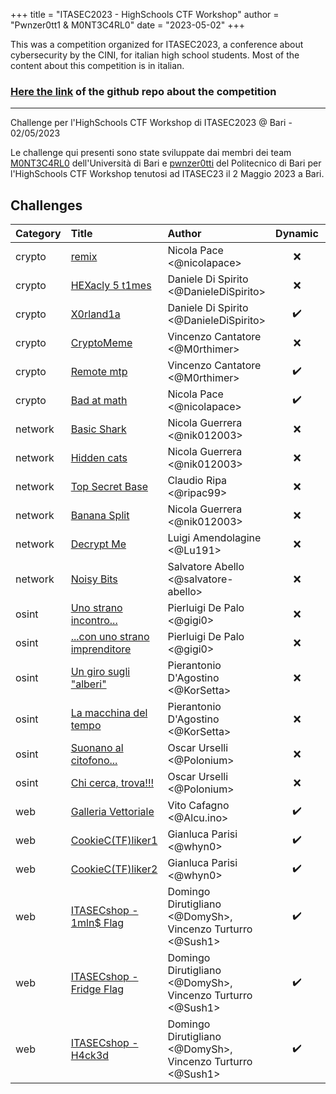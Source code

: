 +++
title = "ITASEC2023 - HighSchools CTF Workshop"
author = "Pwnzer0tt1 & M0NT3C4RL0"
date = "2023-05-02"
+++

This was a competition organized for ITASEC2023, a conference about cybersecurity by the CINI, for italian high school students.
Most of the content about this competition is in italian.

### [Here the link](https://github.com/CyberHighSchools/HighSchools-CTF-Workshop-2023-Bari) of the github repo about the competition

---

Challenge per l'HighSchools CTF Workshop di ITASEC2023 @ Bari - 02/05/2023

Le challenge qui presenti sono state sviluppate dai membri dei team [M0NT3C4RL0](https://www.mntcrl.it/) dell'Università di Bari e [pwnzer0tti](https://pwnzer0tt1.it/) del Politecnico di Bari per l'HighSchools CTF Workshop tenutosi ad ITASEC23 il 2 Maggio 2023 a Bari.

## Challenges

| Category | Title                                                                                                                              | Author                                                     |   Dynamic   | Type |                         Url | Port |
| :------- | :--------------------------------------------------------------------------------------------------------------------------------- | :--------------------------------------------------------- | :---------: | ---: | --------------------------: | :--: |
| crypto   | [remix](https://github.com/CyberHighSchools/HighSchools-CTF-Workshop-2023-Bari/tree/master/crypto/crypto01)                        | Nicola Pace <@nicolapace>                                  |      ❌     |      |                             |      |
| crypto   | [HEXacly 5 t1mes](https://github.com/CyberHighSchools/HighSchools-CTF-Workshop-2023-Bari/tree/master/crypto/crypto02)              | Daniele Di Spirito <@DanieleDiSpirito>                     |      ❌     |      |                             |      |
| crypto   | [X0rland1a](https://github.com/CyberHighSchools/HighSchools-CTF-Workshop-2023-Bari/tree/master/crypto/crypto03)                    | Daniele Di Spirito <@DanieleDiSpirito>                     |      ✔️      | http |  xorlandia.challs.itasec.it | 8080 |
| crypto   | [CryptoMeme](https://github.com/CyberHighSchools/HighSchools-CTF-Workshop-2023-Bari/tree/master/crypto/crypto04)                   | Vincenzo Cantatore <@M0rthimer>                            |      ❌     |      |                             |      |
| crypto   | [Remote mtp](https://github.com/CyberHighSchools/HighSchools-CTF-Workshop-2023-Bari/tree/master/crypto/crypto05)                   | Vincenzo Cantatore <@M0rthimer>                            |      ✔️      | http |  remotemtp.challs.itasec.it | 8081 |
| crypto   | [Bad at math](https://github.com/CyberHighSchools/HighSchools-CTF-Workshop-2023-Bari/tree/master/crypto/crypto06)                  | Nicola Pace <@nicolapace>                                  |      ✔️      | http |   badatmat.challs.itasec.it | 8082 |
| network  | [Basic Shark](https://github.com/CyberHighSchools/HighSchools-CTF-Workshop-2023-Bari/tree/master/network/network01)                | Nicola Guerrera <@nik012003>                               |      ❌     |      |                             |      |
| network  | [Hidden cats](https://github.com/CyberHighSchools/HighSchools-CTF-Workshop-2023-Bari/tree/master/network/network02)                | Nicola Guerrera <@nik012003>                               |      ❌     |      |                             |      |
| network  | [Top Secret Base](https://github.com/CyberHighSchools/HighSchools-CTF-Workshop-2023-Bari/tree/master/network/network03)            | Claudio Ripa <@ripac99>                                    |      ❌     |      |                             |      |
| network  | [Banana Split](https://github.com/CyberHighSchools/HighSchools-CTF-Workshop-2023-Bari/tree/master/network/network04)               | Nicola Guerrera <@nik012003>                               |      ❌     |      |                             |      |
| network  | [Decrypt Me](https://github.com/CyberHighSchools/HighSchools-CTF-Workshop-2023-Bari/tree/master/network/network05)                 | Luigi Amendolagine <@Lu191>                                |      ❌     |      |                             |      |
| network  | [Noisy Bits](https://github.com/CyberHighSchools/HighSchools-CTF-Workshop-2023-Bari/tree/master/network/network06)                 | Salvatore Abello <@salvatore-abello>                       |      ❌     |      |                             |      |
| osint    | [Uno strano incontro...](https://github.com/CyberHighSchools/HighSchools-CTF-Workshop-2023-Bari/tree/master/osint/osint01)         | Pierluigi De Palo <@gigi0>                                 |      ❌     |      |                             |      |
| osint    | [...con uno strano imprenditore](https://github.com/CyberHighSchools/HighSchools-CTF-Workshop-2023-Bari/tree/master/osint/osint02) | Pierluigi De Palo <@gigi0>                                 |      ❌     |      |                             |      |
| osint    | [Un giro sugli "alberi"](https://github.com/CyberHighSchools/HighSchools-CTF-Workshop-2023-Bari/tree/master/osint/osint03)         | Pierantonio D'Agostino <@KorSetta>                         |      ❌     |      |                             |      |
| osint    | [La macchina del tempo](https://github.com/CyberHighSchools/HighSchools-CTF-Workshop-2023-Bari/tree/master/osint/osint04)          | Pierantonio D'Agostino <@KorSetta>                         |      ❌     |      |                             |      |
| osint    | [Suonano al citofono...](https://github.com/CyberHighSchools/HighSchools-CTF-Workshop-2023-Bari/tree/master/osint/osint05)         | Oscar Urselli <@Polonium>                                  |      ❌     |      |                             |      |
| osint    | [Chi cerca, trova!!!](https://github.com/CyberHighSchools/HighSchools-CTF-Workshop-2023-Bari/tree/master/osint/osint06)            | Oscar Urselli <@Polonium>                                  |      ❌     |      |                             |      |
| web      | [Galleria Vettoriale](https://github.com/CyberHighSchools/HighSchools-CTF-Workshop-2023-Bari/tree/master/web/web01)                | Vito Cafagno <@Alcu.ino>                                   |      ✔️      | http |  vectorial.challs.itasec.it | 8083 |
| web      | [CookieC(TF)liker1](https://github.com/CyberHighSchools/HighSchools-CTF-Workshop-2023-Bari/tree/master/web/web02)                  | Gianluca Parisi <@whyn0>                                   |      ✔️      | http |     cookie.challs.itasec.it | 8084 |
| web      | [CookieC(TF)liker2](https://github.com/CyberHighSchools/HighSchools-CTF-Workshop-2023-Bari/tree/master/web/web03)                  | Gianluca Parisi <@whyn0>                                   |      ✔️      | http |     cookie.challs.itasec.it | 8084 |
| web      | [ITASECshop - 1mln$ Flag](https://github.com/CyberHighSchools/HighSchools-CTF-Workshop-2023-Bari/tree/master/web/web04)            | Domingo Dirutigliano <@DomySh>, Vincenzo Turturro <@Sush1> |      ✔️      | http | itasecshop.challs.itasec.it | 8085 |
| web      | [ITASECshop - Fridge Flag](https://github.com/CyberHighSchools/HighSchools-CTF-Workshop-2023-Bari/tree/master/web/web05)           | Domingo Dirutigliano <@DomySh>, Vincenzo Turturro <@Sush1> |      ✔️      | http | itasecshop.challs.itasec.it | 8085 |
| web      | [ITASECshop - H4ck3d](https://github.com/CyberHighSchools/HighSchools-CTF-Workshop-2023-Bari/tree/master/web/web06)                | Domingo Dirutigliano <@DomySh>, Vincenzo Turturro <@Sush1> |      ✔️      | http | itasecshop.challs.itasec.it | 8085 |
